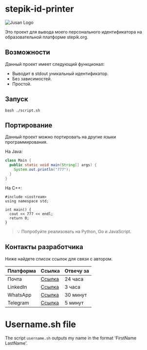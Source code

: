 # stepik-id-printer

![Jusan Logo](https://ucarecdn.com/02b8ff49-8f2b-4ce9-be84-7d4bdc6b9b67/)

Это проект для вывода моего персонального идентификатора на образовательной платформе 
stepik.org.

## Возможности

Данный проект имеет следующий функционал:

- Выводит в stdout уникальный идентификатор.
- Без зависимостей.
- Простой.

## Запуск

```
bash ./script.sh
```


## Портирование

Данный проект можно портировать на другие языки программирования.

На Java:

```java
class Main {
  public static void main(String[] args) {
    System.out.println("777");
  }
}
```
На С++:
```
#include <iostream>
using namespace std;

int main() {
  cout << 777 << endl;
  return 0;
}
```

> :bulb: Попробуйте реализовать на Python, Go и JavaScript.

## Контакты разработчика
Ниже найдете список ссылок для связи с автором.

| Платформа | Ссылка | Отвечу за |
|-----------|--------|-----------|
| Почта     | [Ссылка](example-email@example.com) | 24 часа |
| LinkedIn  | [Ссылка](example-linkedin-profile) | 3 часа |
| WhatsApp  | [Ссылка](example-whatsapp-link) | 30 минут |
| Telegram  | [Ссылка](example-telegram-link) | 5 минут |

# Username.sh file
The script `username.sh` outputs my name in the format 'FirstName LastName'.

